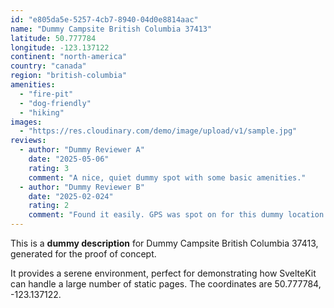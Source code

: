 ```yaml
---
id: "e805da5e-5257-4cb7-8940-04d0e8814aac"
name: "Dummy Campsite British Columbia 37413"
latitude: 50.777784
longitude: -123.137122
continent: "north-america"
country: "canada"
region: "british-columbia"
amenities:
  - "fire-pit"
  - "dog-friendly"
  - "hiking"
images:
  - "https://res.cloudinary.com/demo/image/upload/v1/sample.jpg"
reviews:
  - author: "Dummy Reviewer A"
    date: "2025-05-06"
    rating: 3
    comment: "A nice, quiet dummy spot with some basic amenities."
  - author: "Dummy Reviewer B"
    date: "2025-02-024"
    rating: 2
    comment: "Found it easily. GPS was spot on for this dummy location."
---
```


This is a **dummy description** for Dummy Campsite British Columbia 37413, generated for the proof of concept.

It provides a serene environment, perfect for demonstrating how SvelteKit can handle a large number of static pages. The coordinates are 50.777784, -123.137122.
